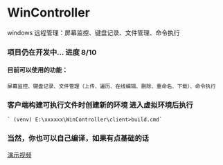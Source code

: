 # WinController
windows 远程管理：屏幕监控、键盘记录、文件管理、命令执行

### 项目仍在开发中... 进度 8/10
#### 目前可以使用的功能：
    屏幕监控、键盘记录、文件管理（上传、遍历、在线编辑、删除、重命名、下载）、命令执行

### 客户端构建可执行文件时创建新的环境 进入虚拟环境后执行
    ` (venv) E:\xxxxxx\WinController\client>build.cmd`
### 当然，你也可以自己编译，如果有点基础的话

[演示视频](https://github.com/mycve/WinController/blob/main/demo.mp4?raw=true)